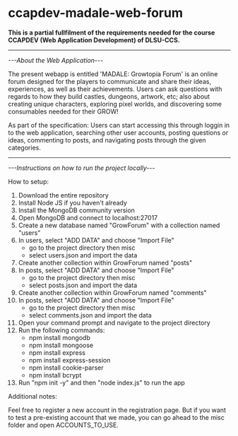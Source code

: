 # ccapdev-madale-web-forum

**This is a partial fullfilment of the requirements needed for the course CCAPDEV (Web Application Development) of DLSU-CCS.** 

---

*---About the Web Application---*

   The present webapp is entitled 'MADALE: Growtopia Forum' is an online forum designed for the players to communicate and share their ideas, experiences, as well as their achievements. Users can ask questions with regards to how they build castles, dungeons, artwork, etc; also about creating unique characters, exploring pixel worlds, and discovering some consumables needed for their GROW! 

   As part of the specification: Users can start accessing this through loggin in to the web application, searching other user accounts, posting questions or ideas, commenting to posts, and navigating posts through the given categories. 
   
   
   
   ---
   

*---Instructions on how to run the project locally---*

How to setup:

1. Download the entire repository
2. Install Node JS if you haven't already
3. Install the MongoDB community version
4. Open MongoDB and connect to localhost:27017
5. Create a new database named "GrowForum" with a collection named "users"
6. In users, select "ADD DATA" and choose "Import File"
	- go to the project directory then misc
	- select users.json and import the data
7. Create another collection within GrowForum named "posts"
8. In posts, select "ADD DATA" and choose "Import File"
	- go to the project directory then misc
	- select posts.json and import the data
9. Create another collection within GrowForum named "comments"
10. In posts, select "ADD DATA" and choose "Import File"
	- go to the project directory then misc
	- select comments.json and import the data
11. Open your command prompt and navigate to the project directory
12. Run the following commands:
	- npm install mongodb
	- npm install mongoose
	- npm install express
	- npm install express-session
	- npm install cookie-parser
	- npm install bcrypt
13. Run "npm init -y" and then "node index.js" to run the app

Additional notes:

Feel free to register a new account in the registration page.
But if you want to test a pre-existing account that we made,
you can go ahead to the misc folder and open ACCOUNTS_TO_USE.

